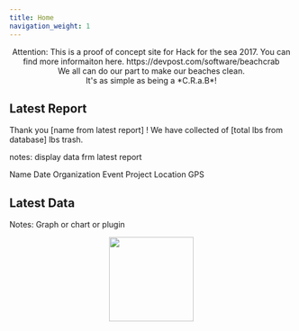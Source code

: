 ```yaml
---
title: Home
navigation_weight: 1
---
```


<center>
Attention: This is a proof of concept site for Hack for the sea 2017. You can find more informaiton here.
https://devpost.com/software/beachcrab
<br/>
We all can do our part to make our beaches clean.
<br />
It's as simple as being a *C.R.a.B*!
</center>

## Latest Report

Thank you [name from latest report] !
We have collected  of [total lbs from database] lbs trash.

notes: display data frm latest report

Name
Date
Organization
Event
Project
Location
GPS

## Latest Data

Notes: Graph or chart or plugin



<center>
	<img src="https://upload.wikimedia.org/wikipedia/commons/0/0b/Caracangrejo.png" width="150px" />
</center>
